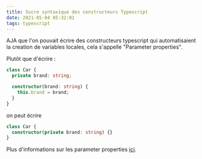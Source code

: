 ```yaml
---
title: Sucre syntaxique des constructeurs Typescript
date: 2021-05-04 05:32:01
tags: typescript
---
```


AJA que l'on pouvait écrire des constructeurs typescript qui automatisaient la creation de variables locales, cela s'appelle "Parameter properties".

Plutôt que d'écrire :

```typescript
class Car {
  private brand: string;

  constructor(brand: string) {
    this.brand = brand;
  }
}
```

on peut écrire

```typescript
class Car {
  constructor(private brand: string) {}
}
```

Plus d'informations sur les parameter properties [ici](https://www.typescriptlang.org/docs/handbook/2/classes.html#parameter-properties).
